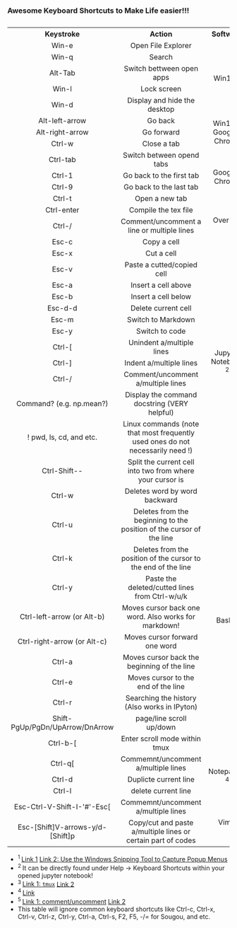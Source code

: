 ### Awesome Keyboard Shortcuts to Make Life easier!!!
<table>
  <caption class="cap"></caption>
  <tr>
    <th class="title">Keystroke</th>
    <th class="title">Action</th>
    <th class="title">Software</th>
  </tr>
  <tr>
    <td valign="center" align='center'>Win-e</td>
    <td valign="center" align='center'>Open File Explorer</td>
    <td valign="center" align='center' rowspan=5>Win10<sup> 1</sup></td>
  </tr>
  <tr>
    <td valign="center" align='center'>Win-q</td>
    <td valign="center" align='center'>Search</td>
  </tr>
  <tr>
    <td valign="center" align='center'>Alt-Tab</td>
    <td valign="center" align='center'>Switch bettween open apps</td>
  </tr>
  <tr>
    <td valign="center" align='center'>Win-l</td>
    <td valign="center" align='center'>Lock screen</td>
  </tr>
  <tr>
    <td valign="center" align='center'>Win-d</td>
    <td valign="center" align='center'>Display and hide the desktop</td>
  </tr>
  <tr>
    <td valign="center" align='center'>Alt-left-arrow</td>
    <td valign="center" align='center'>Go back</td>
    <td valign="center" align='center' rowspan=3>Win10 & Google-Chrome</td>
  </tr>
  <tr>
    <td valign="center" align='center'>Alt-right-arrow</td>
    <td valign="center" align='center'>Go forward</td>
  </tr>
  <tr>
    <td valign="center" align='center'>Ctrl-w</td>
    <td valign="center" align='center'>Close a tab</td>
  </tr>
  <tr>
    <td valign="center" align='center'>Ctrl-tab</td>
    <td valign="center" align='center'>Switch between opend tabs</td>
    <td valign="center" align='center' rowspan=4>Google-Chrome</td>
  </tr>
  <tr>
    <td valign="center" align='center'>Ctrl-1</td>
    <td valign="center" align='center'>Go back to the first tab</td>
  </tr>
  <tr>
    <td valign="center" align='center'>Ctrl-9</td>
    <td valign="center" align='center'>Go back to the last tab</td>
  </tr>
  <tr>
    <td valign="center" align='center'>Ctrl-t</td>
    <td valign="center" align='center'>Open a new tab</td>
  </tr>
  <tr>
    <td valign="center" align='center'>Ctrl-enter</td>
    <td valign="center" align='center'>Compile the tex file</td>
    <td valign="center" align='center' rowspan=2>Overleaf</td>
  </tr>
  <tr>
    <td valign="center" align='center'>Ctrl-/</td>
    <td valign="center" align='center'>Comment/uncomment a line or multiple lines</td>
  </tr>
  <tr>
    <td valign="center" align='center'>Esc-c</td>
    <td valign="center" align='center'>Copy a cell</td>
    <td valign="center" align='center' rowspan=14>Jupyter Notebook<sup> 2</sup></td>
  </tr>
  <tr>
    <td valign="center" align='center'>Esc-x</td>
    <td valign="center" align='center'>Cut a cell</td>
  </tr>
  <tr>
    <td valign="center" align='center'>Esc-v</td>
    <td valign="center" align='center'>Paste a cutted/copied cell</td>
  </tr>
  <tr>
    <td valign="center" align='center'>Esc-a</td>
    <td valign="center" align='center'>Insert a cell above</td>
  </tr>
  <tr>
    <td valign="center" align='center'>Esc-b</td>
    <td valign="center" align='center'>Insert a cell below</td>
  </tr>
  <tr>
    <td valign="center" align='center'>Esc-d-d</td>
    <td valign="center" align='center'>Delete current cell</td>
  </tr>
  <tr>
    <td valign="center" align='center'>Esc-m</td>
    <td valign="center" align='center'>Switch to Markdown</td>
  </tr>
  <tr>
    <td valign="center" align='center'>Esc-y</td>
    <td valign="center" align='center'>Switch to code</td>
  </tr>
  <tr>
    <td valign="center" align='center'>Ctrl-[</td>
    <td valign="center" align='center'>Unindent a/multiple lines</td>
  </tr>
  <tr>
    <td valign="center" align='center'>Ctrl-]</td>
    <td valign="center" align='center'>Indent a/multiple lines</td>
  </tr>
  <tr>
    <td valign="center" align='center'>Ctrl-/</td>
    <td valign="center" align='center'>Comment/uncomment a/multiple lines</td>
  </tr>
  <tr>
    <td valign="center" align='center'>Command? (e.g. np.mean?)</td>
    <td valign="center" align='center'>Display the command docstring (VERY helpful)</td>
  </tr>
  <tr>
    <td valign="center" align='center'>! pwd, ls, cd, and etc.</td>
    <td valign="center" align='center'>Linux commands (note that most frequently used ones do not necessarily need !)</td>
  </tr>
  <tr>
    <td valign="center" align='center'>Ctrl-Shift--</td>
    <td valign="center" align='center'>Split the current cell into two from where your cursor is</td>
  </tr>
  <tr>
    <td valign="center" align='center'>Ctrl-w</td>
    <td valign="center" align='center'>Deletes word by word backward</td>
    <td valign="center" align='center' rowspan=11>Bash<sup> 3</sup></td>
  </tr>
  <tr>
    <td valign="center" align='center'>Ctrl-u</td>
    <td valign="center" align='center'>Deletes from the beginning to the position of the cursor of the line</td>
  </tr>
  <tr>
    <td valign="center" align='center'>Ctrl-k</td>
    <td valign="center" align='center'>Deletes from the position of the cursor to the end of the line</td>
  </tr>
  <tr>
    <td valign="center" align='center'>Ctrl-y</td>
    <td valign="center" align='center'>Paste the deleted/cutted lines from Ctrl-w/u/k</td>
  </tr>
  <tr>
    <td valign="center" align='center'>Ctrl-left-arrow (or Alt-b)</td>
    <td valign="center" align='center'>Moves cursor back one word. Also works for markdown!</td>
  </tr>
  <tr>
    <td valign="center" align='center'>Ctrl-right-arrow (or Alt-c)</td>
    <td valign="center" align='center'>Moves cursor forward one word</td>
  </tr>
  <tr>
    <td valign="center" align='center'>Ctrl-a</td>
    <td valign="center" align='center'>Moves cursor back the beginning of the line</td>
  </tr>
  <tr>
    <td valign="center" align='center'>Ctrl-e</td>
    <td valign="center" align='center'>Moves cursor to the end of the line</td>
  </tr>
  <tr>
    <td valign="center" align='center'>Ctrl-r</td>
    <td valign="center" align='center'>Searching the history (Also works in IPyton)</td>
  </tr>
  <tr>
    <td valign="center" align='center'>Shift-PgUp/PgDn/UpArrow/DnArrow</td>
    <td valign="center" align='center'>page/line scroll up/down</td>
  </tr>
  <tr>
    <td valign="center" align='center'>Ctrl-b-[</td>
    <td valign="center" align='center'>Enter scroll mode within tmux</td>
  </tr>
  <tr>
    <td valign="center" align='center'>Ctrl-q[</td>
    <td valign="center" align='center'>Commemnt/uncomment a/multiple lines</td>
    <td valign="center" align='center' rowspan=3>Notepad++<sup> 4</sup></td>
  </tr>
  <tr>
    <td valign="center" align='center'>Ctrl-d</td>
    <td valign="center" align='center'>Duplicte current line</td>
  </tr>
  <tr>
    <td valign="center" align='center'>Ctrl-l</td>
    <td valign="center" align='center'>delete current line</td>
  </tr>
  <tr>
    <td valign="center" align='center'>Esc-Ctrl-V-Shift-I-'#'-Esc[</td>
    <td valign="center" align='center'>Commemnt/uncomment a/multiple lines</td>
    <td valign="center" align='center' rowspan=3>Vim<sup> 5</sup></td>
  </tr>
  <tr>
    <td valign="center" align='center'>Esc-[Shift]V-arrows-y/d-[Shift]p</td>
    <td valign="center" align='center'>Copy/cut and paste a/multiple lines or certain part of codes</td>
  </tr>
</table>

- <sup>1 </sup> [Link 1](https://support.microsoft.com/en-gb/help/12445/windows-keyboard-shortcuts) [Link 2: Use the Windows Snipping Tool to Capture Popup Menus](https://helpdeskgeek.com/how-to/use-the-windows-snipping-tool-to-capture-popup-menus/)
- <sup>2 </sup> It can be directly found under Help -> Keyboard Shortcuts within your opened jupyter notebook!
- <sup>3 </sup> [Link 1: `tmux`](https://www.hamvocke.com/blog/a-quick-and-easy-guide-to-tmux/) [Link 2](https://superuser.com/questions/209437/how-do-i-scroll-in-tmux)
- <sup>4 </sup> [Link](http://www.keyxl.com/aaacd5a/43/Notepad-Plus-text-editor-software-keyboard-shortcuts.htm)
- <sup>5 </sup> [Link 1: comment/uncomment](https://discuss.devopscube.com/t/how-to-comment-and-uncomment-multiple-line-vi-terminal-editor/64) [Link 2](https://stackoverflow.com/questions/73319/duplicate-a-whole-line-in-vim)
- This table will ignore common keyboard shortcuts like Ctrl-c, Ctrl-x, Ctrl-v, Ctrl-z, Ctrl-y, Ctrl-a, Ctrl-s, F2, F5, -/= for Sougou, and etc.


